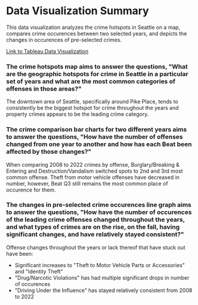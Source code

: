 # Data Visualization Summary

This data visualization analyzes the crime hotspots in Seattle on a map, compares crime occurences between two selected years, and depicts the changes in occurences of pre-selected crimes.

[Link to Tableau Data Visualization](https://public.tableau.com/views/Datathon2023DataViz/CrimeHotspotMap?:language=en-US&publish=yes&:display_count=n&:origin=viz_share_link)

### The crime hotspots map aims to answer the questions, "What are the geographic hotspots for crime in Seattle in a particular set of years and what are the most common categories of offenses in those areas?"
The downtown area of Seattle, specifically around Pike Place, tends to consistently be the biggest hotspot for crime throughout the years and property crimes appears to be the leading crime category.

### The crime comparison bar charts for two different years aims to answer the questions, "How have the number of offenses changed from one year to another and how has each Beat been affected by those changes?"
When comparing 2008 to 2022 crimes by offense, Burglary/Breaking & Entering and Destruction/Vandalism switched spots to 2nd and 3rd most common offense. Theft from motor vehicle offenses have decreased in number, however, Beat Q3 still remains the most common place of occurence for them.

### The changes in pre-selected crime occurences line graph aims to answer the questions, "How have the number of occurences of the leading crime offenses changed throughout the years, and what types of crimes are on the rise, on the fall, having significant changes, and have relatively stayed consistent?"
Offense changes throughout the years or lack thereof that have stuck out have been:
+ Significant increases to "Theft to Motor Vehicle Parts or Accessories" and "Identity Theft"
+ "Drug/Narcotic Violations" has had multiple significant drops in number of occurences
+ "Driving Under the Influence" has stayed relatively consistent from 2008 to 2022
